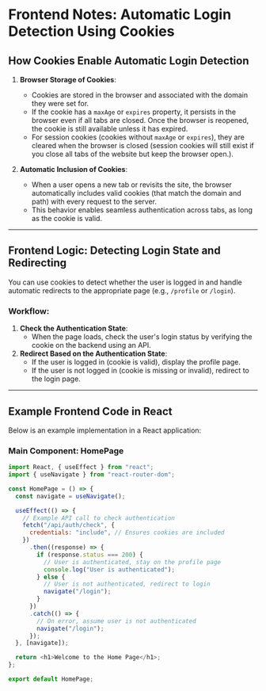 # Frontend Notes: Automatic Login Detection Using Cookies

## How Cookies Enable Automatic Login Detection

1. **Browser Storage of Cookies**:

   - Cookies are stored in the browser and associated with the domain they were set for.
   - If the cookie has a `maxAge` or `expires` property, it persists in the browser even if all tabs are closed. Once the browser is reopened, the cookie is still available unless it has expired.
   - For session cookies (cookies without `maxAge` or `expires`), they are cleared when the browser is closed (session cookies will still exist if you close all tabs of the website but keep the browser open.).

2. **Automatic Inclusion of Cookies**:
   - When a user opens a new tab or revisits the site, the browser automatically includes valid cookies (that match the domain and path) with every request to the server.
   - This behavior enables seamless authentication across tabs, as long as the cookie is valid.

---

## Frontend Logic: Detecting Login State and Redirecting

You can use cookies to detect whether the user is logged in and handle automatic redirects to the appropriate page (e.g., `/profile` or `/login`).

### Workflow:

1. **Check the Authentication State**:
   - When the page loads, check the user's login status by verifying the cookie on the backend using an API.
2. **Redirect Based on the Authentication State**:
   - If the user is logged in (cookie is valid), display the profile page.
   - If the user is not logged in (cookie is missing or invalid), redirect to the login page.

---

## Example Frontend Code in React

Below is an example implementation in a React application:

### **Main Component: HomePage**

```javascript
import React, { useEffect } from "react";
import { useNavigate } from "react-router-dom";

const HomePage = () => {
  const navigate = useNavigate();

  useEffect(() => {
    // Example API call to check authentication
    fetch("/api/auth/check", {
      credentials: "include", // Ensures cookies are included
    })
      .then((response) => {
        if (response.status === 200) {
          // User is authenticated, stay on the profile page
          console.log("User is authenticated");
        } else {
          // User is not authenticated, redirect to login
          navigate("/login");
        }
      })
      .catch(() => {
        // On error, assume user is not authenticated
        navigate("/login");
      });
  }, [navigate]);

  return <h1>Welcome to the Home Page</h1>;
};

export default HomePage;
```
